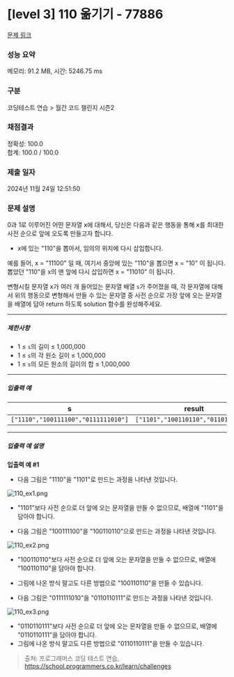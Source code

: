 # [level 3] 110 옮기기 - 77886 

[문제 링크](https://school.programmers.co.kr/learn/courses/30/lessons/77886) 

### 성능 요약

메모리: 91.2 MB, 시간: 5246.75 ms

### 구분

코딩테스트 연습 > 월간 코드 챌린지 시즌2

### 채점결과

정확성: 100.0<br/>합계: 100.0 / 100.0

### 제출 일자

2024년 11월 24일 12:51:50

### 문제 설명

<p>0과 1로 이루어진 어떤 문자열 x에 대해서, 당신은 다음과 같은 행동을 통해 x를 최대한 사전 순으로 앞에 오도록 만들고자 합니다.</p>

<ul>
<li>x에 있는 "110"을 뽑아서, 임의의 위치에 다시 삽입합니다.</li>
</ul>

<p>예를 들어, x = "11100" 일 때, 여기서 중앙에 있는 "110"을 뽑으면 x = "10" 이 됩니다. 뽑았던 "110"을 x의 맨 앞에 다시 삽입하면 x = "11010" 이 됩니다.</p>

<p>변형시킬 문자열 x가 여러 개 들어있는 문자열 배열 <code>s</code>가 주어졌을 때, 각 문자열에 대해서 위의 행동으로 변형해서 만들 수 있는 문자열 중 사전 순으로 가장 앞에 오는 문자열을 배열에 담아 return 하도록 solution 함수를 완성해주세요.</p>

<hr>

<h5>제한사항</h5>

<ul>
<li>1 ≤ <code>s</code>의 길이 ≤ 1,000,000</li>
<li>1 ≤ <code>s</code>의 각 원소 길이 ≤ 1,000,000</li>
<li>1 ≤ <code>s</code>의 모든 원소의 길이의 합 ≤ 1,000,000</li>
</ul>

<hr>

<h5>입출력 예</h5>
<table class="table">
        <thead><tr>
<th>s</th>
<th>result</th>
</tr>
</thead>
        <tbody><tr>
<td><code>["1110","100111100","0111111010"]</code></td>
<td><code>["1101","100110110","0110110111"]</code></td>
</tr>
</tbody>
      </table>
<hr>

<h5>입출력 예 설명</h5>

<p><strong>입출력 예 #1</strong></p>

<ul>
<li>다음 그림은 "1110"을 "1101"로 만드는 과정을 나타낸 것입니다.</li>
</ul>

<p><img src="https://grepp-programmers.s3.ap-northeast-2.amazonaws.com/files/production/9a8fd58d-71cd-44e9-b9ad-f1f87e653975/110_ex1.png" title="" alt="110_ex1.png"></p>

<ul>
<li><p>"1101"보다 사전 순으로 더 앞에 오는 문자열을 만들 수 없으므로, 배열에 "1101"을 담아야 합니다.</p></li>
<li><p>다음 그림은 "100111100"을 "100110110"으로 만드는 과정을 나타낸 것입니다.</p></li>
</ul>

<p><img src="https://grepp-programmers.s3.ap-northeast-2.amazonaws.com/files/production/a0c471b7-5bc0-4c0c-914b-f864919fed37/110_ex2.png" title="" alt="110_ex2.png"></p>

<ul>
<li>"100110110"보다 사전 순으로 더 앞에 오는 문자열을 만들 수 없으므로, 배열에 "100110110"을 담아야 합니다.</li>
<li><p>그림에 나온 방식 말고도 다른 방법으로 "100110110"을 만들 수 있습니다.</p></li>
<li><p>다음 그림은 "0111111010"을 "0110110111"로 만드는 과정을 나타낸 것입니다.</p></li>
</ul>

<p><img src="https://grepp-programmers.s3.ap-northeast-2.amazonaws.com/files/production/52534d0b-8883-444e-aa5e-1ca7512a7b7b/110_ex3.png" title="" alt="110_ex3.png"></p>

<ul>
<li>"0110110111"보다 사전 순으로 더 앞에 오는 문자열을 만들 수 없으므로, 배열에 "0110110111"을 담아야 합니다.</li>
<li>그림에 나온 방식 말고도 다른 방법으로 "0110110111"을 만들 수 있습니다.</li>
</ul>


> 출처: 프로그래머스 코딩 테스트 연습, https://school.programmers.co.kr/learn/challenges